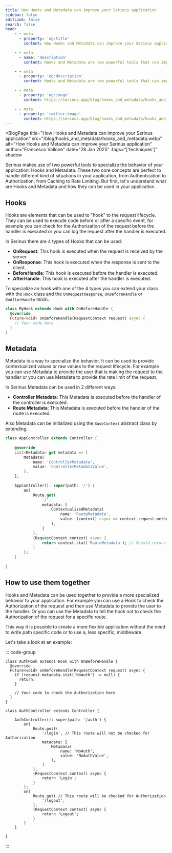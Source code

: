 ```yaml
---
title: How Hooks and Metadata can improve your Serinus application
sidebar: false
editLink: false
search: false
head:
    - - meta
      - property: 'og:title'
        content: How Hooks and Metadata can improve your Serinus application

    - - meta
      - name: 'description'
        content: Hooks and Metadata are two powerful tools that can improve your Serinus application. Learn how to use them in this article.

    - - meta
      - property: 'og:description'
        content: Hooks and Metadata are two powerful tools that can improve your Serinus application. Learn how to use them in this article.

    - - meta
      - property: 'og:image'
        content: https://serinus.app/blog/hooks_and_metadata/hooks_and_metadata.webp

    - - meta
      - property: 'twitter:image'
        content: https://serinus.app/blog/hooks_and_metadata/hooks_and_metadata.webp
---
```

<script setup>
	import BlogPage from '../components/blog_page.vue'
</script>

<BlogPage
	title="How Hooks and Metadata can improve your Serinus application"
	src="/blog/hooks_and_metadata/hooks_and_metadata.webp"
	alt="How Hooks and Metadata can improve your Serinus application"
	author="Francesco Vallone"
	date="28 Jan 2025"
  :tags="['techniques']"
	shadow
>
Serinus makes use of two powerful tools to specialize the behavior of your application: Hooks and Metadata. These two core concepts are perfect to handle different kind of situations in your application, from Authentication to Authorization, from Caching to Rate Limiting.
But first, let's understand what are Hooks and Metadata and how they can be used in your application.

## Hooks

Hooks are elements that can be used to "hook" to the request lifecycle. They can be used to execute code before or after a specific event, for example you can check for the Authorization of the request before the handler is executed or you can log the request after the handler is executed.

In Serinus there are 4 types of Hooks that can be used:
- **OnRequest**: This hook is executed when the request is received by the server.
- **OnResponse**: This hook is executed when the response is sent to the client.
- **BeforeHandle**: This hook is executed before the handler is executed.
- **AfterHandle**: This hook is executed after the handler is executed.

To specialize an hook with one of the 4 types you can extend your class with the `Hook` class and the `OnRequestResponse`, `OnBeforeHandle` or `OnAfterHandle` mixin.

```dart
class MyHook extends Hook with OnBeforeHandle {
  @override
  Future<void> onBeforeHandle(RequestContext request) async {
    // Your code here
  }
}
```

## Metadata

Metadata is a way to specialize the behavior. It can be used to provide contextualized values or raw values to the request lifecycle. For example you can use Metadata to provide the user that is making the request to the handler or you can use Metadata to provide the rate limit of the request.

In Serinus Metadata can be used in 2 different ways:
- **Controller Metadata**: This Metadata is executed before the handler of the controller is executed.
- **Route Metadata**: This Metadata is executed before the handler of the route is executed.

Also Metadata can be initialized using the `BaseContext` abstract class by extending.

```dart
class AppController extends Controller {
  
    @override
    List<Metadata> get metadata => [
        Metadata(
            name: 'ControllerMetadata',
            value: 'ControllerMetadataValue',
        ),
    ];

    AppController(): super(path: '/') {
        on(
            Route.get(
                '/', 
                metadata: [
                    ContextualizedMetadata(
                        name: 'RouteMetadata',
                        value: (context) async => context.request.method,
                    ),
                ]
            ), 
            (RequestContext context) async {
                return context.stat('RouteMetadata'); // Should return the method of the request
            }
        );
    }
  
}
```

## How to use them together

Hooks and Metadata can be used together to provide a more specialized behavior to your application. For example you can use a Hook to check the Authorization of the request and then use Metadata to provide the user to the handler. Or you can use the Metadata to tell the hook not to check the Authorization of the request for a specific route.

This way it is possible to create a more flexible application without the need to write path specific code or to use a, less specific, middleware.

Let's take a look at an example:

::: code-group
```dart[auth_hook.dart]
class AuthHook extends Hook with OnBeforeHandle {
  @override
  Future<void> onBeforeHandle(RequestContext request) async {
    if (request.metadata.stat('NoAuth') != null) {
      return;
    }

    // Your code to check the Authorization here
  }
}
```

```dart[auth_controller.dart]
class AuthController extends Controller {

    AuthController(): super(path: '/auth') {
        on(
            Route.post(
                '/login', // This route will not be checked for Authorization
                metadata: [
                    Metadata(
                        name: 'NoAuth',
                        value: 'NoAuthValue',
                    ),
                ]
            ), 
            (RequestContext context) async {
                return 'Login';
            }
        );
        on(
            Route.get( // This route will be checked for Authorization
                '/logout',
            ),
            (RequestContext context) async {
                return 'Logout';
            }
        )
    }

}
```
:::
</BlogPage>